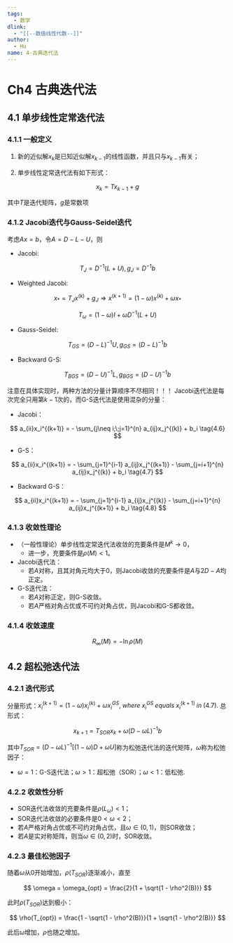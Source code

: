 ```yaml
---
tags:
  - 数学
dlink:
  - "[[--数值线性代数--]]"
author:
  - Hu
name: 4-古典迭代法
---
```

# Ch4 古典迭代法

  

## 4.1 单步线性定常迭代法

  

### 4.1.1 一般定义

  

1. 新的近似解$x_k$是已知近似解$x_{k-1}$的线性函数，并且只与$x_{k-1}$有关；

2. 单步线性定常迭代法有如下形式：

$$
x_k = Tx_{k-1} + g \tag{4.1}
$$

其中$T$是迭代矩阵，$g$是常数项

### 4.1.2 Jacobi迭代与Gauss-Seidel迭代

考虑$Ax = b$，令$A = D -L -U$，则
- Jacobi:

$$
T_{J} = D^{-1}(L+U), g_J = D^{-1}b \tag{4.2}
$$

- Weighted Jacobi:

$$
x_{*} = T_{J}x^{(k)} + g_J \Longrightarrow x^{(k+1)} = (1-\omega)x^{(k)} + \omega x_{*}
$$

$$
T_{\omega} = (1-\omega)I + \omega D^{-1}(L+U) \tag{4.3}
$$

- Gauss-Seidel:

$$
T_{GS} = (D-L)^{-1}U, g_{GS} = (D-L)^{-1}b \tag{4.4}
$$

- Backward G-S:

$$
T_{BGS} = (D-U)^{-1}L, g_{BGS} = (D-U)^{-1}b \tag{4.5}
$$

注意在具体实现时，两种方法的分量计算顺序不尽相同！！！
Jacobi迭代法是每次完全只用第$k-1$次的，而G-S迭代法是使用混杂的分量：
- Jacobi：

$$
a_{ii}x_i^{(k+1)} = - \sum_{j\neq i;\;j=1}^{n} a_{ij}x_j^{(k)} + b_i \tag{4.6}
$$

- G-S：

$$
a_{ii}x_i^{(k+1)} = - \sum_{j=1}^{i-1} a_{ij}x_j^{(k+1)} - \sum_{j=i+1}^{n} a_{ij}x_j^{(k)} + b_i \tag{4.7}
$$

- Backward G-S：

$$
a_{ii}x_i^{(k+1)} = - \sum_{j=1}^{i-1} a_{ij}x_j^{(k)} - \sum_{j=i+1}^{n} a_{ij}x_j^{(k+1)} + b_i \tag{4.8}
$$

### 4.1.3 收敛性理论

- （一般性理论）单步线性定常迭代法收敛的充要条件是$M^k \rightarrow 0$，
	- 进一步，充要条件是$\rho(M) < 1$。
- Jacobi迭代法：
	- 若$A$对称，且其对角元均大于0，则Jacobi收敛的充要条件是$A$与$2D-A$均正定。
- G-S迭代法：
	- 若$A$对称正定，则G-S收敛。
	- 若$A$严格对角占优或不可约对角占优，则Jacobi和G-S都收敛。
### 4.1.4 收敛速度

$$
R_{\infty}(M) = -\ln\rho(M)
$$

## 4.2 超松弛迭代法
### 4.2.1 迭代形式
分量形式：$x_i^{(k+1)} = (1-\omega)x^{(k)}_i + \omega x_i^{GS}, \; where\; x_i^{GS} \;equals \;x_i^{(k+1)}\; in\; (4.7).$
总形式：

$$
x_{k+1} = T_{SOR}x_k + \omega(D - \omega L)^{-1}b \tag{4.9}
$$

其中$T_{SOR} = (D - \omega L)^{-1}\left[(1-\omega)D + \omega U \right]$称为松弛迭代法的迭代矩阵，$\omega$称为松弛因子：
- $\omega =1$：G-S迭代法；$\omega>1$：超松弛（SOR）；$\omega < 1$：低松弛.
### 4.2.2 收敛性分析
- SOR迭代法收敛的充要条件是$\rho(L_{\omega}) < 1$；
- SOR迭代法收敛的必要条件是$0 < \omega < 2$；
- 若$A$严格对角占优或不可约对角占优，且$\omega \in (0,1 )$，则SOR收敛；
- 若$A$是实对称矩阵，则当$\omega \in (0,2)$时，SOR收敛。
### 4.2.3 最佳松弛因子
随着$\omega$从0开始增加，$\rho(T_{SOR})$逐渐减小，直至

$$
\omega = \omega_{opt} = \frac{2}{1 + \sqrt{1 - \rho^2(B)}}
$$

此时$\rho(T_{SOR})$达到极小：

$$
\rho(T_{opt}) = \frac{1 - \sqrt{1 - \rho^2(B)}}{1 + \sqrt{1 - \rho^2(B)}}
$$

此后$\omega$增加，$\rho$也随之增加。